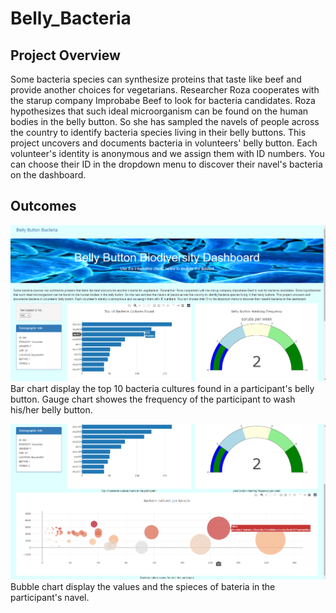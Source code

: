 # Belly_Bacteria

## Project Overview
Some bacteria species can synthesize proteins that taste like beef and provide another choices for vegetarians. Researcher Roza cooperates with the starup company Improbabe Beef to look for bacteria candidates. Roza hypothesizes that such ideal microorganism can be found on the human bodies in the belly button. So she has sampled the navels of people across the country to identify bacteria species living in their belly buttons. This project uncovers and documents bacteria in volunteers' belly button. Each volunteer's identity is anonymous and we assign them with ID numbers. You can choose their ID in the dropdown menu to discover their navel's bacteria on the dashboard.

## Outcomes
![Bar chart and gauge](https://github.com/ZiwenLyu/Belly_Bacteria/blob/main/screenshot1.png)
Bar chart display the top 10 bacteria cultures found in a participant's belly button.
Gauge chart showes the frequency of the participant to wash his/her belly button.

![Bubble chart](https://github.com/ZiwenLyu/Belly_Bacteria/blob/main/screenshot2.png)
Bubble chart display the values and the spieces of bateria in the participant's navel.
